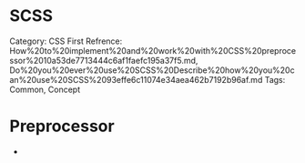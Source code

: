# SCSS

Category: CSS
First Refrence: How%20to%20implement%20and%20work%20with%20CSS%20preprocessor%2010a53de7713444c6af1faefc195a37f5.md, Do%20you%20ever%20use%20SCSS%20Describe%20how%20you%20can%20use%20SCSS%2093effe6c11074e34aea462b7192b96af.md
Tags: Common, Concept

# Preprocessor

-
